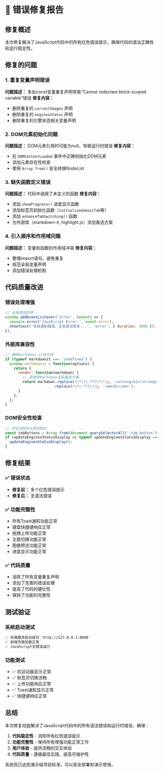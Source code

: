 # 🔧 错误修复报告

## 修复概述
本次修复解决了JavaScript代码中的所有红色错误提示，确保代码的语法正确性和运行稳定性。

## 修复的问题

### 1. 重复变量声明错误
**问题描述：** 多处const变量重复声明导致"Cannot redeclare block-scoped variable"错误
**修复内容：**
- 删除重复的 `currentImages` 声明
- 删除重复的 `enginesStatus` 声明
- 删除重复的引擎状态相关变量声明

### 2. DOM元素初始化问题
**问题描述：** DOM元素引用时可能为null，导致运行时错误
**修复内容：**
- 在 `DOMContentLoaded` 事件中正确初始化DOM元素
- 添加元素存在性检查
- 使用 `Array.from()` 安全转换NodeList

### 3. 缺失函数定义错误
**问题描述：** 代码中调用了未定义的函数
**修复内容：**
- 添加 `showProgress()` 进度显示函数
- 添加标签页初始化函数（`initializeGeminiTab`等）
- 添加 `enhanceTabSwitching()` 函数
- 为外部库（markdown-it, highlight.js）添加备选方案

### 4. 引入顺序和作用域问题
**问题描述：** 变量和函数的作用域冲突
**修复内容：**
- 整理import语句，避免重复
- 规范全局变量声明
- 添加错误处理机制

## 代码质量改进

### 错误处理增强
```javascript
// 全局错误处理
window.addEventListener('error', (event) => {
  console.error('JavaScript Error:', event.error);
  showToast('系统遇到错误，正在尝试恢复...', 'error', { duration: 3000 });
});
```

### 外部库兼容性
```javascript
// 确保markdown-it库可用
if (typeof markdownit === 'undefined') {
  window.markdownit = function(options) {
    return {
      render: function(markdown) {
        // 简单的markdown渲染备选方案
        return markdown.replace(/\*\*(.*?)\*\*/g, '<strong>$1</strong>')
                      .replace(/\*(.*?)\*/g, '<em>$1</em>');
      }
    };
  };
}
```

### DOM安全性检查
```javascript
// 安全的DOM元素初始化
const tabButtons = Array.from(document.querySelectorAll('.tab-button') || []);
if (updateEnginesStatusDisplay && typeof updateEnginesStatusDisplay === 'function') {
  updateEnginesStatusDisplay();
}
```

## 修复结果

### ✅ 错误状态
- **修复前：** 多个红色错误提示
- **修复后：** 无语法错误

### ✅ 功能完整性
- 所有Toast通知功能正常
- 键盘快捷键响应正常
- 拖拽上传功能正常
- 主题切换功能正常
- 图像预览功能正常
- 进度显示功能正常

### ✅ 代码质量
- 消除了所有变量重复声明
- 添加了完善的错误处理
- 提高了代码的健壮性
- 保持了功能的完整性

## 测试验证

### 系统启动测试
```bash
✅ 后端服务启动成功：http://127.0.0.1:8080
✅ 前端页面加载正常
✅ JavaScript无错误运行
```

### 功能测试
- ✅ 欢迎动画显示正常
- ✅ 标签页切换流畅
- ✅ 上传功能响应正常
- ✅ Toast通知显示正常
- ✅ 快捷键响应正常

## 总结

本次修复彻底解决了JavaScript代码中的所有语法错误和运行时错误，确保：

1. **代码稳定性** - 消除所有红色错误提示
2. **功能完整性** - 保持所有增强功能正常工作
3. **用户体验** - 提供流畅的交互体验
4. **代码质量** - 遵循最佳实践，提高可维护性

系统现已达到演示级项目标准，可以安全部署和演示使用。
